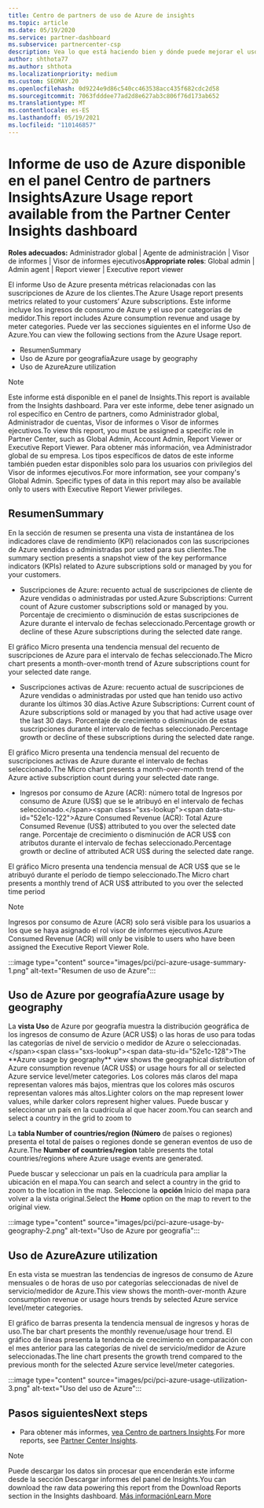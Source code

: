 ```yaml
---
title: Centro de partners de uso de Azure de insights
ms.topic: article
ms.date: 05/19/2020
ms.service: partner-dashboard
ms.subservice: partnercenter-csp
description: Vea lo que está haciendo bien y dónde puede mejorar el uso de las suscripciones de Azure que vende o administra para sus clientes.
author: shthota77
ms.author: shthota
ms.localizationpriority: medium
ms.custom: SEOMAY.20
ms.openlocfilehash: 0d9224e9d86c540cc463538acc435f682cdc2d58
ms.sourcegitcommit: 7063fdddee77ad2d8e627ab3c806f76d173ab652
ms.translationtype: MT
ms.contentlocale: es-ES
ms.lasthandoff: 05/19/2021
ms.locfileid: "110146857"
---
```

# <a name="azure-usage-report-available-from-the-partner-center-insights-dashboard"></a><span data-ttu-id="52e1c-103">Informe de uso de Azure disponible en el panel Centro de partners Insights</span><span class="sxs-lookup"><span data-stu-id="52e1c-103">Azure Usage report available from the Partner Center Insights dashboard</span></span>

<span data-ttu-id="52e1c-104">**Roles adecuados:** Administrador global | Agente de administración | Visor de informes | Visor de informes ejecutivos</span><span class="sxs-lookup"><span data-stu-id="52e1c-104">**Appropriate roles**: Global admin | Admin agent | Report viewer | Executive report viewer</span></span>

<span data-ttu-id="52e1c-105">El informe Uso de Azure presenta métricas relacionadas con las suscripciones de Azure de los clientes.</span><span class="sxs-lookup"><span data-stu-id="52e1c-105">The Azure Usage report presents metrics related to your customers’ Azure subscriptions.</span></span> <span data-ttu-id="52e1c-106">Este informe incluye los ingresos de consumo de Azure y el uso por categorías de medidor.</span><span class="sxs-lookup"><span data-stu-id="52e1c-106">This report includes Azure consumption revenue and usage by meter categories.</span></span> <span data-ttu-id="52e1c-107">Puede ver las secciones siguientes en el informe Uso de Azure.</span><span class="sxs-lookup"><span data-stu-id="52e1c-107">You can view the following sections from the Azure Usage report.</span></span>

- <span data-ttu-id="52e1c-108">Resumen</span><span class="sxs-lookup"><span data-stu-id="52e1c-108">Summary</span></span>
- <span data-ttu-id="52e1c-109">Uso de Azure por geografía</span><span class="sxs-lookup"><span data-stu-id="52e1c-109">Azure usage by geography</span></span>
- <span data-ttu-id="52e1c-110">Uso de Azure</span><span class="sxs-lookup"><span data-stu-id="52e1c-110">Azure utilization</span></span>

 > [!NOTE]
 > <span data-ttu-id="52e1c-111">Este informe está disponible en el panel de Insights.</span><span class="sxs-lookup"><span data-stu-id="52e1c-111">This report is available from the Insights dashboard.</span></span> <span data-ttu-id="52e1c-112">Para ver este informe, debe tener asignado un rol específico en Centro de partners, como Administrador global, Administrador de cuentas, Visor de informes o Visor de informes ejecutivos.</span><span class="sxs-lookup"><span data-stu-id="52e1c-112">To view this report, you must be assigned a specific role in Partner Center, such as Global Admin, Account Admin, Report Viewer or Executive Report Viewer.</span></span> <span data-ttu-id="52e1c-113">Para obtener más información, vea Administrador global de su empresa. Los tipos específicos de datos de este informe también pueden estar disponibles solo para los usuarios con privilegios del Visor de informes ejecutivos.</span><span class="sxs-lookup"><span data-stu-id="52e1c-113">For more information, see your company's Global Admin. Specific types of data in this report may also be available only to users with Executive Report Viewer privileges.</span></span>

## <a name="summary"></a><span data-ttu-id="52e1c-114">Resumen</span><span class="sxs-lookup"><span data-stu-id="52e1c-114">Summary</span></span>

<span data-ttu-id="52e1c-115">En la sección de resumen se presenta una vista de instantánea de los indicadores clave de rendimiento (KPI) relacionados con las suscripciones de Azure vendidas o administradas por usted para sus clientes.</span><span class="sxs-lookup"><span data-stu-id="52e1c-115">The summary section presents a snapshot view of the key performance indicators (KPIs) related to Azure subscriptions sold or managed by you for your customers.</span></span>  

- <span data-ttu-id="52e1c-116">Suscripciones de Azure: recuento actual de suscripciones de cliente de Azure vendidas o administradas por usted.</span><span class="sxs-lookup"><span data-stu-id="52e1c-116">Azure Subscriptions: Current count of Azure customer subscriptions sold or managed by you.</span></span>
<span data-ttu-id="52e1c-117">Porcentaje de crecimiento o disminución de estas suscripciones de Azure durante el intervalo de fechas seleccionado.</span><span class="sxs-lookup"><span data-stu-id="52e1c-117">Percentage growth or decline of these Azure subscriptions during the selected date range.</span></span>

<span data-ttu-id="52e1c-118">El gráfico Micro presenta una tendencia mensual del recuento de suscripciones de Azure para el intervalo de fechas seleccionado.</span><span class="sxs-lookup"><span data-stu-id="52e1c-118">The Micro chart presents a month-over-month trend of Azure subscriptions count for your selected date range.</span></span>
- <span data-ttu-id="52e1c-119">Suscripciones activas de Azure: recuento actual de suscripciones de Azure vendidas o administradas por usted que han tenido uso activo durante los últimos 30 días.</span><span class="sxs-lookup"><span data-stu-id="52e1c-119">Active Azure Subscriptions: Current count of Azure subscriptions sold or managed by you that had active usage over the last 30 days.</span></span>
<span data-ttu-id="52e1c-120">Porcentaje de crecimiento o disminución de estas suscripciones durante el intervalo de fechas seleccionado.</span><span class="sxs-lookup"><span data-stu-id="52e1c-120">Percentage growth or decline of these subscriptions during the selected date range.</span></span>

<span data-ttu-id="52e1c-121">El gráfico Micro presenta una tendencia mensual del recuento de suscripciones activas de Azure durante el intervalo de fechas seleccionado.</span><span class="sxs-lookup"><span data-stu-id="52e1c-121">The Micro chart presents a month-over-month trend of the Azure active subscription count during your selected date range.</span></span>

- <span data-ttu-id="52e1c-122">Ingresos por consumo de Azure (ACR): número total de Ingresos por consumo de Azure (US$) que se le atribuyó en el intervalo de fechas seleccionado.</span><span class="sxs-lookup"><span data-stu-id="52e1c-122">Azure Consumed Revenue (ACR): Total Azure Consumed Revenue (US$) attributed to you over the selected date range.</span></span>
<span data-ttu-id="52e1c-123">Porcentaje de crecimiento o disminución de ACR US$ con atributos durante el intervalo de fechas seleccionado.</span><span class="sxs-lookup"><span data-stu-id="52e1c-123">Percentage growth or decline of attributed ACR US$ during the selected date range.</span></span> 

<span data-ttu-id="52e1c-124">El gráfico Micro presenta una tendencia mensual de ACR US$ que se le atribuyó durante el período de tiempo seleccionado.</span><span class="sxs-lookup"><span data-stu-id="52e1c-124">The Micro chart presents a monthly trend of ACR US$ attributed to you over the selected time period</span></span>


> [!NOTE]
 > <span data-ttu-id="52e1c-125">Ingresos por consumo de Azure (ACR) solo será visible para los usuarios a los que se haya asignado el rol visor de informes ejecutivos.</span><span class="sxs-lookup"><span data-stu-id="52e1c-125">Azure Consumed Revenue (ACR) will only be visible to users who have been assigned the Executive Report Viewer Role.</span></span>

:::image type="content" source="images/pci/pci-azure-usage-summary-1.png" alt-text="Resumen de uso de Azure":::

## <a name="azure-usage-by-geography"></a><span data-ttu-id="52e1c-127">Uso de Azure por geografía</span><span class="sxs-lookup"><span data-stu-id="52e1c-127">Azure usage by geography</span></span>

<span data-ttu-id="52e1c-128">La **vista Uso** de Azure por geografía muestra la distribución geográfica de los ingresos de consumo de Azure (ACR US$) o las horas de uso para todas las categorías de nivel de servicio o medidor de Azure o seleccionadas.</span><span class="sxs-lookup"><span data-stu-id="52e1c-128">The **Azure usage by geography** view shows the geographical distribution of Azure consumption revenue (ACR US$) or usage hours for all or selected Azure service level/meter categories.</span></span> <span data-ttu-id="52e1c-129">Los colores más claros del mapa representan valores más bajos, mientras que los colores más oscuros representan valores más altos.</span><span class="sxs-lookup"><span data-stu-id="52e1c-129">Lighter colors on the map represent lower values, while darker colors represent higher values.</span></span> <span data-ttu-id="52e1c-130">Puede buscar y seleccionar un país en la cuadrícula al que hacer zoom.</span><span class="sxs-lookup"><span data-stu-id="52e1c-130">You can search and select a country in the grid to zoom to</span></span> 

<span data-ttu-id="52e1c-131">La **tabla Number of countries/region (Número** de países o regiones) presenta el total de países o regiones donde se generan eventos de uso de Azure.</span><span class="sxs-lookup"><span data-stu-id="52e1c-131">The **Number of countries/region** table presents the total countries/regions where Azure usage events are generated.</span></span>

<span data-ttu-id="52e1c-132">Puede buscar y seleccionar un país en la cuadrícula para ampliar la ubicación en el mapa.</span><span class="sxs-lookup"><span data-stu-id="52e1c-132">You can search and select a country in the grid to zoom to the location in the map.</span></span> <span data-ttu-id="52e1c-133">Seleccione la **opción** Inicio del mapa para volver a la vista original.</span><span class="sxs-lookup"><span data-stu-id="52e1c-133">Select the **Home** option on the map to revert to the original view.</span></span>

:::image type="content" source="images/pci/pci-azure-usage-by-geography-2.png" alt-text="Uso de Azure por geografía":::

## <a name="azure-utilization"></a><span data-ttu-id="52e1c-135">Uso de Azure</span><span class="sxs-lookup"><span data-stu-id="52e1c-135">Azure utilization</span></span>

<span data-ttu-id="52e1c-136">En esta vista se muestran las tendencias de ingresos de consumo de Azure mensuales o de horas de uso por categorías seleccionadas de nivel de servicio/medidor de Azure.</span><span class="sxs-lookup"><span data-stu-id="52e1c-136">This view shows the month-over-month Azure consumption revenue or usage hours trends by selected Azure service level/meter categories.</span></span> 

<span data-ttu-id="52e1c-137">El gráfico de barras presenta la tendencia mensual de ingresos y horas de uso.</span><span class="sxs-lookup"><span data-stu-id="52e1c-137">The bar chart presents the monthly revenue/usage hour trend.</span></span> <span data-ttu-id="52e1c-138">El gráfico de líneas presenta la tendencia de crecimiento en comparación con el mes anterior para las categorías de nivel de servicio/medidor de Azure seleccionadas.</span><span class="sxs-lookup"><span data-stu-id="52e1c-138">The line chart presents the growth trend compared to the previous month for the selected Azure service level/meter categories.</span></span>

:::image type="content" source="images/pci/pci-azure-usage-utilization-3.png" alt-text="Uso del uso de Azure":::

## <a name="next-steps"></a><span data-ttu-id="52e1c-140">Pasos siguientes</span><span class="sxs-lookup"><span data-stu-id="52e1c-140">Next steps</span></span>

- <span data-ttu-id="52e1c-141">Para obtener más informes, [vea Centro de partners Insights](partner-center-insights.md).</span><span class="sxs-lookup"><span data-stu-id="52e1c-141">For more reports, see [Partner Center Insights](partner-center-insights.md).</span></span>

>[!NOTE] 
> <span data-ttu-id="52e1c-142">Puede descargar los datos sin procesar que encenderán este informe desde la sección Descargar informes del panel de Insights.</span><span class="sxs-lookup"><span data-stu-id="52e1c-142">You can download the raw data powering this report from the Download Reports section in the Insights dashboard.</span></span> [<span data-ttu-id="52e1c-143">Más información</span><span class="sxs-lookup"><span data-stu-id="52e1c-143">Learn More</span></span>](pci-download-reports.md) 
